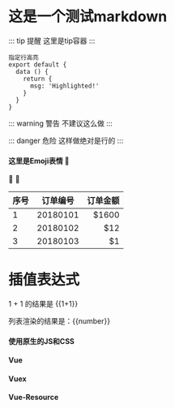 # 这是一个测试markdown

::: tip 提醒
这里是tip容器
:::

``` js{1,3,5}
指定行高亮
export default {
  data () {
    return {
      msg: 'Highlighted!'
    }
  }
}
```

::: warning 警告
不建议这么做
:::

::: danger 危险
这样做绝对是行的
:::

#### 这里是Emoji表情 :tada:
:100: :rocket:


| 序号          | 订单编号      | 订单金额|
| -------------|:-------------:| ------:|
| 1             | 20180101     | $1600  |
| 2             | 20180102     |   $12  |
| 3             | 20180103     |    $1  |


# 插值表达式
1 + 1 的结果是 {{1+1}}

列表渲染的结果是：<span v-for="number in 5">{{number}}</span>

<!--样式内容-->
<style>
.box {
  width: 100%;
  height: 100px;
  line-height: 100px;
  text-align: center;
  color: #fff;
  background-color: #58a;
}
</style>

<!--.md内容-->
#### 使用原生的JS和CSS
<div id="container"></div>

<!--js内容-->
<script>
window.onload = function() {
  var dom = document.getElementById('container');
  dom.innerHTML = 'box content'
  dom.className = 'box'
}
</script>



#### Vue <Badge text="2.5.0+"/> 
#### Vuex <Badge text="beta" type="warn" vertical="top"/> 
#### Vue-Resource<Badge text="废弃" vertical="middle" type="error"/>


[^_^]: #(我是注释,测试注释是否生效)
